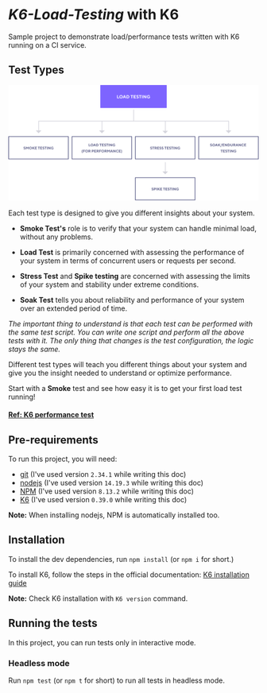 # _K6-Load-Testing_ with K6
Sample project to demonstrate load/performance tests written with K6 running on a CI service.

## Test Types

![load test types](docs/test-types.png)

Each test type is designed to give you different insights about your system.

- **Smoke Test's** role is to verify that your system can handle minimal load, without any problems.

- **Load Test** is primarily concerned with assessing the performance of your system in terms of concurrent users or requests per second.

- **Stress Test** and **Spike testing** are concerned with assessing the limits of your system and stability under extreme conditions.

- **Soak Test** tells you about reliability and performance of your system over an extended period of time.

*The important thing to understand is that each test can be performed with the same test script. You can write one script and perform all the above tests with it. The only thing that changes is the test configuration, the logic stays the same.*

Different test types will teach you different things about your system and give you the insight needed to understand or optimize performance.

Start with a **Smoke** test and see how easy it is to get your first load test running!

#### [Ref: K6 performance test](https://k6.io/)

## Pre-requirements

To run this project, you will need:

- [git](https://git-scm.com/downloads) (I've used version `2.34.1` while writing this doc)
- [nodejs](https://nodejs.org/en/) (I've used version `14.19.3` while writing this doc)
- [NPM](https://www.npmjs.com/) (I've used version `8.13.2` while writing this doc)
- [K6](https://k6.io/) (I've used version `0.39.0` while writing this doc)

**Note:** When installing nodejs, NPM is automatically installed too.

## Installation

To install the dev dependencies, run `npm install` (or `npm i` for short.)

To install K6, follow the steps in the official documentation:
[K6 installation guide](https://k6.io/docs/getting-started/installation/)

**Note:** Check K6 installation with `K6 version` command.

## Running the tests

In this project, you can run tests only in interactive mode.
### Headless mode

Run `npm test` (or `npm t` for short) to run all tests in headless mode.
